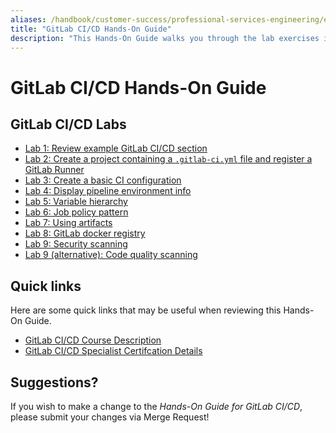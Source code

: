 ```yaml
---
aliases: /handbook/customer-success/professional-services-engineering/education-services/gitlabcicdhandson.html
title: "GitLab CI/CD Hands-On Guide"
description: "This Hands-On Guide walks you through the lab exercises in the GitLab CI/CD course."
---
```


# GitLab CI/CD Hands-On Guide

## GitLab CI/CD Labs
- [Lab 1: Review example GitLab CI/CD section](https://about.gitlab.com/handbook/customer-success/professional-services-engineering/education-services/gitlabcicdhandsonlab1.html)
- [Lab 2: Create a project containing a `.gitlab-ci.yml` file and register a GitLab Runner](https://about.gitlab.com/handbook/customer-success/professional-services-engineering/education-services/gitlabcicdhandsonlab2.html)
- [Lab 3: Create a basic CI configuration](https://about.gitlab.com/handbook/customer-success/professional-services-engineering/education-services/gitlabcicdhandsonlab3.html)
- [Lab 4: Display pipeline environment info](https://about.gitlab.com/handbook/customer-success/professional-services-engineering/education-services/gitlabcicdhandsonlab4.html)
- [Lab 5: Variable hierarchy](https://about.gitlab.com/handbook/customer-success/professional-services-engineering/education-services/gitlabcicdhandsonlab5.html)
- [Lab 6: Job policy pattern](https://about.gitlab.com/handbook/customer-success/professional-services-engineering/education-services/gitlabcicdhandsonlab6.html)
- [Lab 7: Using artifacts](https://about.gitlab.com/handbook/customer-success/professional-services-engineering/education-services/gitlabcicdhandsonlab7.html)
- [Lab 8: GitLab docker registry](https://about.gitlab.com/handbook/customer-success/professional-services-engineering/education-services/gitlabcicdhandsonlab8.html)
- [Lab 9: Security scanning](https://about.gitlab.com/handbook/customer-success/professional-services-engineering/education-services/gitlabcicdhandsonlab9.html)
- [Lab 9 (alternative): Code quality scanning](https://about.gitlab.com/handbook/customer-success/professional-services-engineering/education-services/gitlabcicdhandsonlab9alt.html)


## Quick links

Here are some quick links that may be useful when reviewing this Hands-On Guide.

- [GitLab CI/CD Course Description](https://about.gitlab.com/services/education/gitlab-ci/)
- [GitLab CI/CD Specialist Certifcation Details](https://about.gitlab.com/services/education/gitlab-cicd-associate/)


## Suggestions?

If you wish to make a change to the *Hands-On Guide for GitLab CI/CD*, please submit your changes via Merge Request!
